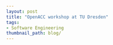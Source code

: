 ```yaml
---
layout: post
title: "OpenACC workshop at TU Dresden"
tags:
- Software Engineering
thumbnail_path: blog/
---
```

